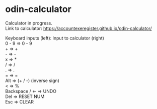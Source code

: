 # odin-calculator
Calculator in progress.  
Link to calculator: https://accountexeregister.github.io/odin-calculator/

Keyboard inputs (left): Input to calculator (right)  
0 - 9 => 0 - 9  
\+ => +  
\- => -  
x => *  
/ => /  
. => .  
= => =  
Alt => (+ / -) (inverse sign)  
< => %  
Backspace / <- => UNDO  
Del => RESET NUM  
Esc => CLEAR


